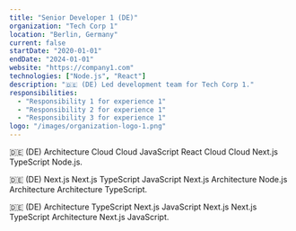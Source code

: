 ```yaml
---
title: "Senior Developer 1 (DE)"
organization: "Tech Corp 1"
location: "Berlin, Germany"
current: false
startDate: "2020-01-01"
endDate: "2024-01-01"
website: "https://company1.com"
technologies: ["Node.js", "React"]
description: "🇩🇪 (DE) Led development team for Tech Corp 1."
responsibilities:
  - "Responsibility 1 for experience 1"
  - "Responsibility 2 for experience 1"
  - "Responsibility 3 for experience 1"
logo: "/images/organization-logo-1.png"
---
```


🇩🇪 (DE) Architecture Cloud Cloud JavaScript React Cloud Cloud Next.js TypeScript Node.js.

🇩🇪 (DE) Next.js Next.js TypeScript JavaScript Next.js Architecture Node.js Architecture Architecture TypeScript.

🇩🇪 (DE) Architecture TypeScript Next.js JavaScript Next.js Next.js TypeScript Architecture Next.js JavaScript.
